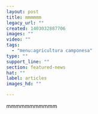 ```yaml
---
layout: post
title: mmmmmm
legacy_url: ""
created: 1403032887706
images: ""
video: ""
tags:
  - "menu:agricultura camponesa"
type: ""
support_line: ""
section: featured-news
hat: ""
label: articles
images_hd: ""

---
```

<p>mmmmmmmmmmm</p>
